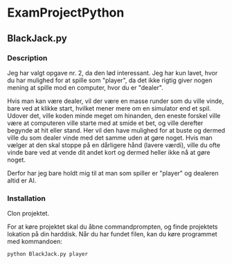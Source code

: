 # ExamProjectPython

## BlackJack.py

### Description
Jeg har valgt opgave nr. 2, da den lød interessant. Jeg har kun lavet, hvor du har mulighed for at spille som "player", da det ikke rigtig giver nogen mening at spille mod en computer, hvor du er "dealer".

Hvis man kan være dealer, vil der være en masse runder som du ville vinde, bare ved at klikke start, hvilket mener mere om en simulator end et spil. Udover det, ville koden minde meget om hinanden, den eneste forskel ville være at computeren ville starte med at smide et bet, og ville derefter begynde at hit eller stand. Her vil den have mulighed for at buste og dermed ville du som dealer vinde med det samme uden at gøre noget. Hvis man vælger at den skal stoppe på en dårligere hånd (lavere værdi), ville du ofte vinde bare ved at vende dit andet kort og dermed heller ikke nå at gøre noget.

Derfor har jeg bare holdt mig til at man som spiller er "player" og dealeren altid er AI.

### Installation
Clon projektet.

For at køre projektet skal du åbne commandprompten, og finde projektets lokation på din harddisk. Når du har fundet filen, kan du køre programmet med kommandoen:

```
python BlackJack.py player
```

